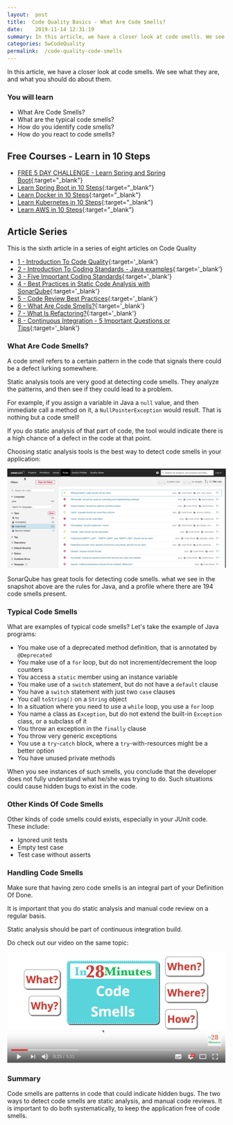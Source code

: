 ```yaml
---
layout:  post
title:  Code Quality Basics - What Are Code Smells?
date:    2019-11-14 12:31:19
summary: In this article, we have a closer look at code smells. We see what they are, and what you should do about them.
categories: SwCodeQuality
permalink:  /code-quality-code-smells
---
```


In this article, we have a closer look at code smells. We see what they are, and what you should do about them.

### You will learn
- What Are Code Smells?
- What are the typical code smells?
- How do you identify code smells?
- How do you react to code smells?

## Free Courses - Learn in 10 Steps

- [FREE 5 DAY CHALLENGE - Learn Spring and Spring Boot](https://links.in28minutes.com/SBT-Page-Top-LearningChallenge-SpringBoot){:target="_blank"}
- [Learn Spring Boot in 10 Steps](https://links.in28minutes.com/in28minutes-10steps-springboot){:target="_blank"}
- [Learn Docker in 10 Steps](https://links.in28minutes.com/in28minutes-10steps-docker){:target="_blank"}
- [Learn Kubernetes in 10 Steps](https://links.in28minutes.com/in28minutes-10steps-k8s){:target="_blank"}
- [Learn AWS in 10 Steps](https://links.in28minutes.com/in28minutes-10steps-aws-beanstalk){:target="_blank"}



## Article Series

This is the sixth article in a series of eight articles on Code Quality
- [1 - Introduction To Code Quality](/introduction-to-code-quality){:target='_blank'}
- [2 - Introduction To Coding Standards - Java examples](/coding-standards-with-java-examples){:target='_blank'}
- [3 - Five Important Coding Standards](/code-quality-five-important-coding-standards){:target='_blank'}
- [4 - Best Practices in Static Code Analysis with SonarQube](/static-code-analysis-and-code-quality-best-practices-sonarqube){:target='_blank'}
- [5 - Code Review Best Practices](/code-review-best-practices){:target='_blank'}
- [6 - What Are Code Smells?](/code-quality-code-smells){:target='_blank'}
- [7 - What Is Refactoring?](/code-quality-basics-introduction-to-refactoring){:target='_blank'}
- [8 - Continuous Integration - 5 Important Questions or Tips](/five-tips-on-continuous-integration-best-practices){:target='_blank'}


### What Are Code Smells?

A code smell refers to a certain pattern in the code that signals there could be a defect lurking somewhere. 

Static analysis tools are very good at detecting code smells. They analyze the patterns, and then see if they could lead to a problem. 

For example, if you assign a variable in Java a ```null``` value, and then immediate call a method on it, a ```NullPointerException``` would result. That is nothing but a code smell! 

If you do static analysis of that part of code, the tool would indicate there is a high chance of a defect in the code at that point.  

Choosing static analysis tools is the best way to detect code smells in your application:

![image info](images/Capture-077-02.png)

SonarQube has great tools for detecting code smells. what we see in the snapshot above are the rules for Java, and a profile where there are 194 code smells present.

### Typical Code Smells

What are examples of typical code smells? Let's take the example of Java programs:

* You make use of a deprecated method definition, that is annotated by ```@Deprecated```
* You make use of a ```for``` loop, but do not increment/decrement the loop counters
* You access a ```static``` member using an instance variable
* You make use of a ```switch``` statement, but do not have a ```default``` clause
* You have a ```switch``` statement with just two ```case``` clauses
* You call ```toString()``` on a ```String``` object
* In a situation where you need to use a ```while``` loop, you use a ```for``` loop
* You name a class as ```Exception```, but do not extend the built-in ```Exception``` class, or a subclass of it
* You throw an exception in the ```finally``` clause
* You throw very generic exceptions
* You use a ```try```-```catch``` block, where a ```try```-with-resources might be a better option
* You have unused private methods

When you see instances of such smells, you conclude that the developer does not fully understand what he/she was trying to do. Such situations could cause hidden bugs to exist in the code. 

### Other Kinds Of Code Smells

Other kinds of code smells could exists, especially in your JUnit code. These include:
* Ignored unit tests
* Empty test case
* Test case without asserts

### Handling Code Smells

Make sure that having zero code smells is an integral part of your Definition Of Done. 

It is important that you do static analysis and manual code review on a regular basis. 

Static analysis should be part of continuous integration build.

Do check out our video on the same topic:

[![image info](images/Capture-077-01.png)](https://www.youtube.com/watch?v=r0CyMrZBYa4)

### Summary

Code smells are patterns in code that could indicate hidden bugs. The two ways to detect code smells are static analysis, and manual code reviews. It is important to do both systematically, to keep the application free of code smells. 

